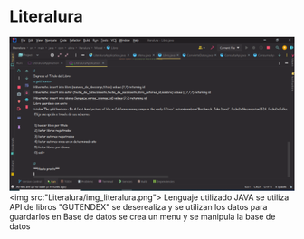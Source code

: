 # Literalura

![captura de la APP](Literalura/img_literalura.png)
<img src:"Literalura/img_literalura.png">
Lenguaje utilizado JAVA 
se utiliza API de libros "GUTENDEX"
se deserealiza y se utilizan los datos para guardarlos en Base de datos
se crea un menu y se manipula la base de datos
